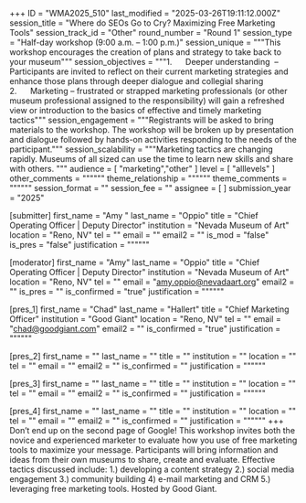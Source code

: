 +++
ID = "WMA2025_510"
last_modified = "2025-03-26T19:11:12.000Z"
session_title = "Where do SEOs Go to Cry? Maximizing Free Marketing Tools"
session_track_id = "Other"
round_number = "Round 1"
session_type = "Half-day workshop (9:00 a.m. – 1:00 p.m.)"
session_unique = """This workshop encourages the creation of plans and strategy to take back to your museum"""
session_objectives = """1.      Deeper understanding  – Participants are invited to reflect on their current marketing strategies and enhance those plans through deeper dialogue and collegial sharing 
2.      Marketing – frustrated or strapped marketing professionals (or other museum professional assigned to the responsibility) will gain a refreshed view or introduction to the basics of effective and timely marketing tactics"""
session_engagement = """Registrants will be asked to bring materials to the workshop. The workshop will be broken up by presentation and dialogue followed by hands-on activities responding to the needs of the participant."""
session_scalability = """Marketing tactics are changing rapidly. Museums of all sized can use the time to learn new skills and share with others.
"""
audience = [ "marketing","other" ]
level = [ "alllevels" ]
other_comments = """"""
theme_relationship = """"""
theme_comments = """"""
session_format = ""
session_fee = ""
assignee = [  ]
submission_year = "2025"

[submitter]
first_name = "Amy "
last_name = "Oppio"
title = "Chief Operating Officer | Deputy Director"
institution = "Nevada Museum of Art"
location = "Reno, NV"
tel = ""
email = ""
email2 = ""
is_mod = "false"
is_pres = "false"
justification = """"""

[moderator]
first_name = "Amy"
last_name = "Oppio"
title = "Chief Operating Officer | Deputy Director"
institution = "Nevada Museum of Art"
location = "Reno, NV"
tel = ""
email = "amy.oppio@nevadaart.org"
email2 = ""
is_pres = ""
is_confirmed = "true"
justification = """"""

[pres_1]
first_name = "Chad"
last_name = "Hallert"
title = "Chief Marketing Officer"
institution = "Good Giant"
location = "Reno, NV"
tel = ""
email = "chad@goodgiant.com"
email2 = ""
is_confirmed = "true"
justification = """"""

[pres_2]
first_name = ""
last_name = ""
title = ""
institution = ""
location = ""
tel = ""
email = ""
email2 = ""
is_confirmed = ""
justification = """"""

[pres_3]
first_name = ""
last_name = ""
title = ""
institution = ""
location = ""
tel = ""
email = ""
email2 = ""
is_confirmed = ""
justification = """"""

[pres_4]
first_name = ""
last_name = ""
title = ""
institution = ""
location = ""
tel = ""
email = ""
email2 = ""
is_confirmed = ""
justification = """"""
+++
Don’t end up on the second page of Google! This workshop invites both the novice and experienced marketer to evaluate how you use of free marketing tools to maximize your message. Participants will bring information and ideas from their own museums to share, create and evaluate. Effective tactics discussed include: 1.) developing a content strategy 2.) social media engagement 3.) community building 4) e-mail marketing and CRM 5.) leveraging free marketing tools. Hosted by Good Giant.
  
